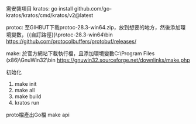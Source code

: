 
需安裝項目
kratos:
go install github.com/go-kratos/kratos/cmd/kratos/v2@latest

protoc:
至GIHBUT下載protoc-28.3-win64.zip，放到想要的地方，然後添加環境變數，{{自訂路徑}}\protoc-28.3-win64\bin
https://github.com/protocolbuffers/protobuf/releases/

make:
於官方網站下載執行檔，且添加環境變數C:\Program Files (x86)\GnuWin32\bin
https://gnuwin32.sourceforge.net/downlinks/make.php


初始化
1. make init
2. make all
3. make build
4. kratos run

proto檔產出Go檔
make api
